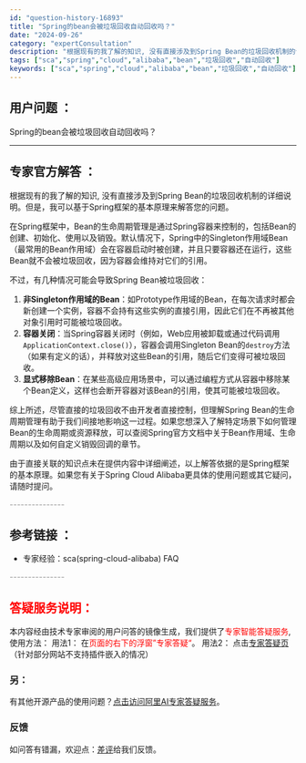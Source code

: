 ```yaml
---
id: "question-history-16893"
title: "Spring的bean会被垃圾回收自动回收吗？"
date: "2024-09-26"
category: "expertConsultation"
description: "根据现有的我了解的知识, 没有直接涉及到Spring Bean的垃圾回收机制的详细说明。但是，我可以基于Spring框架的基本原理来解答您的问题。在Spring框架中，Bean的生命周期管理是通过Spring容器来控制的，包括Bean的创建、初始化、使用以及销毁。默认情况下，Spring中的Sing"
tags: ["sca","spring","cloud","alibaba","bean","垃圾回收","自动回收"]
keywords: ["sca","spring","cloud","alibaba","bean","垃圾回收","自动回收"]
---
```


## 用户问题 ： 
 Spring的bean会被垃圾回收自动回收吗？  

---------------
## 专家官方解答 ：

根据现有的我了解的知识, 没有直接涉及到Spring Bean的垃圾回收机制的详细说明。但是，我可以基于Spring框架的基本原理来解答您的问题。

在Spring框架中，Bean的生命周期管理是通过Spring容器来控制的，包括Bean的创建、初始化、使用以及销毁。默认情况下，Spring中的Singleton作用域Bean（最常用的Bean作用域）会在容器启动时被创建，并且只要容器还在运行，这些Bean就不会被垃圾回收，因为容器会维持对它们的引用。

不过，有几种情况可能会导致Spring Bean被垃圾回收：
1. **非Singleton作用域的Bean**：如Prototype作用域的Bean，在每次请求时都会新创建一个实例，容器不会持有这些实例的直接引用，因此它们在不再被其他对象引用时可能被垃圾回收。
2. **容器关闭**：当Spring容器关闭时（例如，Web应用被卸载或通过代码调用`ApplicationContext.close()`），容器会调用Singleton Bean的`destroy`方法（如果有定义的话），并释放对这些Bean的引用，随后它们变得可被垃圾回收。
3. **显式移除Bean**：在某些高级应用场景中，可以通过编程方式从容器中移除某个Bean定义，这样也会断开容器对该Bean的引用，使其可能被垃圾回收。

综上所述，尽管直接的垃圾回收不由开发者直接控制，但理解Spring Bean的生命周期管理有助于我们间接地影响这一过程。如果您想深入了解特定场景下如何管理Bean的生命周期或资源释放，可以查阅Spring官方文档中关于Bean作用域、生命周期以及如何自定义销毁回调的章节。

由于直接关联的知识点未在提供内容中详细阐述，以上解答依据的是Spring框架的基本原理。如果您有关于Spring Cloud Alibaba更具体的使用问题或其它疑问，请随时提问。


<font color="#949494">---------------</font> 


## 参考链接 ：

* 专家经验：sca(spring-cloud-alibaba) FAQ 


 <font color="#949494">---------------</font> 
 


## <font color="#FF0000">答疑服务说明：</font> 

本内容经由技术专家审阅的用户问答的镜像生成，我们提供了<font color="#FF0000">专家智能答疑服务</font>,使用方法：
用法1： 在<font color="#FF0000">页面的右下的浮窗”专家答疑“</font>。
用法2： 点击[专家答疑页](https://answer.opensource.alibaba.com/docs/intro)（针对部分网站不支持插件嵌入的情况）
### 另：


有其他开源产品的使用问题？[点击访问阿里AI专家答疑服务](https://answer.opensource.alibaba.com/docs/intro)。
### 反馈
如问答有错漏，欢迎点：[差评](https://ai.nacos.io/user/feedbackByEnhancerGradePOJOID?enhancerGradePOJOId=16916)给我们反馈。
